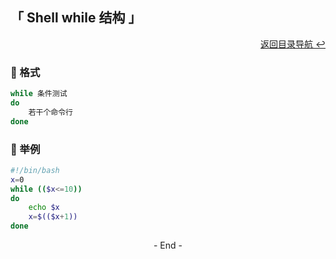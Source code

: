 ## 「 Shell while 结构 」

<div align="right">
    <a href="https://github.com/fmw666/Linux#-目录导航">返回目录导航 ↩</a>
</div>

### 💬 格式

```bash
while 条件测试
do
    若干个命令行
done
```

### 💬 举例

```bash
#!/bin/bash
x=0
while (($x<=10))
do
    echo $x
    x=$(($x+1))
done
```

<div align="center">
    - End -
</div>